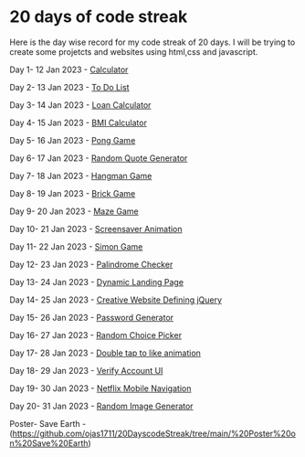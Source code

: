 
# 20 days of code streak
Here is the day wise record for my code streak of 20 days. I will be trying to create some projetcts and websites using html,css and javascript.


  Day 1- 12 Jan 2023 -  [Calculator](https://github.com/ojas1711/20DayscodeStreak/tree/main/Day%201)

 Day 2- 13 Jan 2023 -  [To Do List](https://github.com/ojas1711/20DayscodeStreak/tree/main/Day%202)

 Day 3- 14 Jan 2023 - [Loan Calculator](https://github.com/ojas1711/20DayscodeStreak/tree/main/Day%203)

 Day 4- 15 Jan 2023 - [BMI Calculator](https://github.com/ojas1711/20DayscodeStreak/tree/main/Day%204)

 Day 5- 16 Jan 2023 - [Pong Game](https://github.com/ojas1711/20DayscodeStreak/tree/main/Day%205)

 Day 6- 17 Jan 2023 - [Random Quote Generator](https://github.com/ojas1711/20DayscodeStreak/tree/main/Day%206)

 Day 7- 18 Jan 2023 - [Hangman Game](https://github.com/ojas1711/20DayscodeStreak/tree/main/Day%207)
 
 Day 8- 19 Jan 2023 - [Brick Game](https://github.com/ojas1711/20DayscodeStreak/tree/main/Day%208)
 
 Day 9- 20 Jan 2023 - [Maze Game](https://github.com/ojas1711/20DayscodeStreak/tree/main/Day%209)
 
 Day 10- 21 Jan 2023 - [Screensaver Animation](https://github.com/ojas1711/20DayscodeStreak/tree/main/Day%2010)
 
 Day 11- 22 Jan 2023 - [Simon Game](https://github.com/ojas1711/20DayscodeStreak/tree/main/Day%2011)
 
 Day 12- 23 Jan 2023 - [Palindrome Checker](https://github.com/ojas1711/20DayscodeStreak/tree/main/Day%2012)
 
 Day 13- 24 Jan 2023 - [Dynamic Landing Page](https://github.com/ojas1711/20DayscodeStreak/tree/main/Day%2013)
 
 Day 14- 25 Jan 2023 - [Creative Website Defining jQuery](https://github.com/ojas1711/20DayscodeStreak/tree/main/Day%2014)
 
 Day 15- 26 Jan 2023 - [Password Generator](https://github.com/ojas1711/20DayscodeStreak/tree/main/Day%2015)
 
 Day 16- 27 Jan 2023 - [Random Choice Picker](https://github.com/ojas1711/20DayscodeStreak/tree/main/Day%2016)
 
 Day 17- 28 Jan 2023 - [Double tap to like animation](https://github.com/ojas1711/20DayscodeStreak/tree/main/Day%2017)
 
 Day 18- 29 Jan 2023 - [Verify Account UI](https://github.com/ojas1711/20DayscodeStreak/tree/main/Day%2018)
 
 Day 19- 30 Jan 2023 - [Netflix Mobile Navigation](https://github.com/ojas1711/20DayscodeStreak/tree/main/Day%2019)
 
 Day 20- 31 Jan 2023 - [Random Image Generator](https://github.com/ojas1711/20DayscodeStreak/tree/main/Day%2020)
 
 Poster- Save Earth - (https://github.com/ojas1711/20DayscodeStreak/tree/main/%20Poster%20on%20Save%20Earth)

